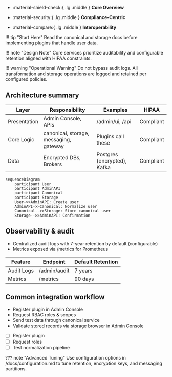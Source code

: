 <div class='grid cards' markdown>

-   :material-shield-check:{ .lg .middle } **Core Overview**

-   :material-security:{ .lg .middle } **Compliance-Centric**

-   :material-compare:{ .lg .middle } **Interoperability**

</div>

!!! tip "Start Here"
    Read the canonical and storage docs before implementing plugins that handle user data.

!!! note "Design Note"
    Core services prioritize auditability and configurable retention aligned with HIPAA constraints.

!!! warning "Operational Warning"
    Do not bypass audit logs. All transformation and storage operations are logged and retained per configured policies.

## Architecture summary

| Layer | Responsibility | Examples | HIPAA |
|-------|----------------|----------|-------|
| Presentation | Admin Console, APIs | /admin/ui, /api | Compliant |
| Core Logic | canonical, storage, messaging, gateway | Plugins call these | Compliant |
| Data | Encrypted DBs, Brokers | Postgres (encrypted), Kafka | Compliant |

```mermaid
sequenceDiagram
    participant User
    participant AdminAPI
    participant Canonical
    participant Storage
    User->>AdminAPI: Create user
    AdminAPI->>Canonical: Normalize user
    Canonical-->>Storage: Store canonical user
    Storage-->>AdminAPI: Confirmation
``` 

## Observability & audit

- Centralized audit logs with 7-year retention by default (configurable)
- Metrics exposed via /metrics for Prometheus

| Feature | Endpoint | Default Retention |
|---------|----------|-------------------|
| Audit Logs | /admin/audit | 7 years |
| Metrics | /metrics | 90 days |

## Common integration workflow

- Register plugin in Admin Console
- Request RBAC roles & scopes
- Send test data through canonical service
- Validate stored records via storage browser in Admin Console

- [ ] Register plugin
- [ ] Request roles
- [ ] Test normalization pipeline

??? note "Advanced Tuning"
    Use configuration options in /docs/configuration.md to tune retention, encryption keys, and messaging partitions.
